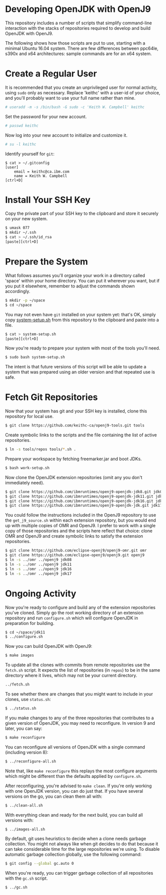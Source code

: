 Developing OpenJDK with OpenJ9
==============================

This repository includes a number of scripts that simplify command-line
interaction with the stacks of repositories required to develop and
build OpenJDK with OpenJ9.

The following shows how those scripts are put to use, starting with a
minimal Ubuntu 16.04 system. There are few differences between ppc64le,
s390x and x64 architectures: sample commands are for an x64 system.

Create a Regular User
=====================

It is recommended that you create an unprivileged user for normal
activity, using `sudo` only as necessary. Replace 'keithc' with a
user-id of your choice, and you'll probably want to use your full name
rather than mine.

```sh
# useradd -m -s /bin/bash -G sudo -c 'Keith W. Campbell' keithc
```

Set the password for your new account.

```sh
# passwd keithc
```

Now log into your new account to initialize and customize it.

```sh
# su -l keithc
```

Identify yourself for `git`:

```
$ cat > ~/.gitconfig
[user]
	email = keithc@ca.ibm.com
	name = Keith W. Campbell
[ctrl+D]
```

Install Your SSH Key
====================

Copy the private part of your SSH key to the clipboard and store it
securely on your new system.

```sh
$ umask 077
$ mkdir ~/.ssh
$ cat > ~/.ssh/id_rsa
[paste][ctrl+D]
```

Prepare the System
==================

What follows assumes you'll organize your work in a directory called
'space' within your home directory. You can put it wherever you want,
but if you put it elsewhere, remember to adjust the commands shown
accordingly.

```sh
$ mkdir -p ~/space
$ cd ~/space
```

You may not even have `git` installed on your system yet: that's OK,
simply copy [system-setup.sh](system-setup.sh) from this repository
to the clipboard and paste into a file.

```sh
$ cat > system-setup.sh
[paste][ctrl+D]
```

Now you're ready to prepare your system with most of the tools you'll need.

```sh
$ sudo bash system-setup.sh
```

The intent is that future versions of this script will be able to update
a system that was prepared using an older version and that repeated use
is safe.

Fetch Git Repositories
======================

Now that your system has git and your SSH key is installed, clone this
repository for local use.

```sh
$ git clone https://github.com/keithc-ca/openj9-tools.git tools
```

Create symbolic links to the scripts and the file containing the list
of active repositories.

```sh
$ ln -s tools/repos tools/*.sh .
```

Prepare your workspace by fetching freemarker.jar and boot JDKs.

```sh
$ bash work-setup.sh
```

Now clone the OpenJDK extension repositories (omit any you don't immediately need).

```sh
$ git clone https://github.com/ibmruntimes/openj9-openjdk-jdk8.git jdk08
$ git clone https://github.com/ibmruntimes/openj9-openjdk-jdk11.git jdk11
$ git clone https://github.com/ibmruntimes/openj9-openjdk-jdk16.git jdk16
$ git clone https://github.com/ibmruntimes/openj9-openjdk-jdk.git jdk17
```

You could follow the instructions included in the OpenJ9 repository to
use the `get_j9_source.sh` within each extension repository, but you
would end up with multiple copies of OMR and OpenJ9. I prefer to work
with a single copy of those repositories and the scripts here reflect
that choice: clone OMR and OpenJ9 and create symbolic links to satisfy
the extension repositories.

```sh
$ git clone https://github.com/eclipse-openj9/openj9-omr.git omr
$ git clone https://github.com/eclipse-openj9/openj9.git openj9
$ ln -s ../omr ../openj9 jdk08
$ ln -s ../omr ../openj9 jdk11
$ ln -s ../omr ../openj9 jdk16
$ ln -s ../omr ../openj9 jdk17
```

Ongoing Activity
================

Now you're ready to configure and build any of the extension repositories
you've cloned. Simply go the root working directory of an extension
repository and run `configure.sh` which will configure OpenJDK in
preparation for building.

```sh
$ cd ~/space/jdk11
$ ../configure.sh
```

Now you can build OpenJDK with OpenJ9:

```sh
$ make images
```

To update all the clones with commits from remote repositories use the
`fetch.sh` script. It expects the list of repositories (in `repos`) to
be in the same directory where it lives, which may not be your current
directory.

```sh
../fetch.sh
```

To see whether there are changes that you might want to include in your
clones, use `status.sh`:

```sh
$ ../status.sh
```

If you make changes to any of the three repositories that contributes
to a given version of OpenJDK, you may need to reconfigure. In version
9 and later, you can say:

```sh
$ make reconfigure
```

You can reconfigure all versions of OpenJDK with a single command
(including version 8):

```sh
$ ../reconfigure-all.sh
```

Note that, like `make reconfigure` this replays the most configure
arguments which might be different than the defaults applied by
`configure.sh`.

After reconfiguring, you're advised to `make clean`. If you're only
working with one OpenJDK version, you can do just that. If you have
several versions on the go, you can clean them all with:

```sh
$ ../clean-all.sh
```

With everything clean and ready for the next build, you can build all
versions with:

```sh
$ ../images-all.sh
```

By default, git uses heuristics to decide when a clone needs garbage
collection. You might not always like when git decides to do that because
it can take considerable time for the large repositories we're using. To
disable automatic garbage collection globally, use the following command:

```sh
$ git config --global gc.auto 0
```

When you're ready, you can trigger garbage collection of all repositories
with the `gc.sh` script.

```sh
$ ../gc.sh
```
